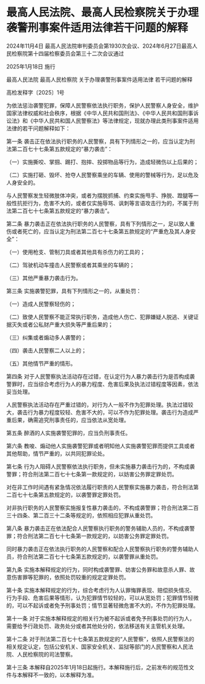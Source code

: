 # 最高人民法院、最高人民检察院关于办理袭警刑事案件适用法律若干问题的解释

2024年11月4日 最高人民法院审判委员会第1930次会议、2024年6月27日最高人民检察院第十四届检察委员会第三十二次会议通过

2025年1月18日 施行

<!-- INFO END -->

最高人民法院 最高人民检察院 关于办理袭警刑事案件适用法律 若干问题的解释

高检发释字〔2025〕1号

为依法惩治袭警犯罪，保障人民警察依法执行职务，保护人民警察人身安全，维护国家法律权威和社会秩序，根据《中华人民共和国刑法》、《中华人民共和国刑事诉讼法》和《中华人民共和国人民警察法》等法律规定，现就办理此类刑事案件适用法律的若干问题解释如下：

第一条 袭击正在依法执行职务的人民警察，具有下列情形之一的，应当认定为刑法第二百七十七条第五款规定的“暴力袭击”：

（一）实施撕咬、掌掴、踢打、抱摔、投掷物品等行为，造成轻微伤以上后果的；

（二）实施打砸、毁坏、抢夺人民警察乘坐的车辆、使用的警械等行为，足以危及人身安全的。

与人民警察发生轻微肢体冲突，或者为摆脱抓捕、约束实施甩手、挣脱、蹬腿等一般性抗拒行为，危害不大的，或者仅实施辱骂、讽刺等言语攻击行为的，不属于刑法第二百七十七条第五款规定的“暴力袭击”。

第二条 暴力袭击正在依法执行职务的人民警察，具有下列情形之一，足以致人重伤或者死亡的，应当认定为刑法第二百七十七条第五款规定的“严重危及其人身安全”：

（一）使用枪支、管制刀具或者其他具有杀伤力的工具的；

（二）驾驶机动车撞击人民警察或者其乘坐的车辆的；

（三）其他严重暴力袭击行为。

第三条 实施袭警犯罪，具有下列情形之一的，从重处罚：

（一）造成人民警察轻伤的；

（二）致使人民警察不能正常执行职务，造成他人伤亡、犯罪嫌疑人脱逃、关键证据灭失或者公私财产重大损失等严重后果的；

（三）纠集或者煽动多人袭警的；

（四）袭击人民警察二人以上的；

（五）其他情节严重的情形。

第四条 对于人民警察执法活动存在过错，在认定行为人暴力袭击行为是否构成袭警罪时，应当综合考虑行为人的暴力程度、危害后果及执法过错程度等因素，依法妥当处理。

人民警察执法活动存在严重过错的，对行为人一般不作为犯罪处理。执法过错较大，袭击行为暴力程度较轻、危害不大的，可以不作为犯罪处理。袭击行为造成严重后果，确需追究刑事责任的，应当依法从宽处理。

第五条 醉酒的人实施袭警犯罪的，应当负刑事责任。

第六条 教唆、煽动他人实施袭警犯罪或者明知他人实施袭警犯罪而提供工具或者其他帮助，情节严重的，以共同犯罪论处。

第七条 行为人阻碍人民警察依法执行职务，但未实施暴力袭击行为的，不构成袭警罪；符合刑法第二百七十七条第一款规定的，以妨害公务罪定罪处罚。

对在非工作时间遇有紧急情况依法履行职责的人民警察实施暴力袭击，符合刑法第二百七十七条第五款规定的，以袭警罪定罪处罚。

对非执行职务的人民警察实施报复性暴力袭击的，不构成袭警罪；符合刑法第二百三十四条、第二百三十二条等规定的，依照相应犯罪从重处罚。

第八条 暴力袭击正在依法配合人民警察执行职务的警务辅助人员的，不构成袭警罪；符合刑法第二百七十七条第一款规定的，以妨害公务罪定罪处罚。

同时暴力袭击正在依法执行职务的人民警察和配合人民警察执行职务的警务辅助人员，符合刑法第二百七十七条第五款规定的，以袭警罪从重处罚。

第九条 实施本解释规定的行为，同时构成袭警罪、妨害公务罪和故意杀人罪、故意伤害罪等犯罪的，依照处罚较重的规定定罪处罚。

第十条 实施本解释规定的行为，综合考虑行为人认罪悔罪表现、赔偿损失情况、行为手段、危害后果等情形，认为犯罪情节较轻的，可以从宽处罚；犯罪情节轻微的，可以不起诉或者免予刑事处罚；情节显著轻微危害不大的，不作为犯罪处理。

第十一条 对于实施本解释规定的相关行为被不起诉或者免予刑事处罚的行为人，需要给予行政处罚、政务处分或者其他处分的，依法移送有关主管机关处理。

第十二条 对于刑法第二百七十七条第五款规定的“人民警察”，依照人民警察法的相关规定认定，包括公安机关、国家安全机关、监狱等部门的人民警察和人民法院、人民检察院的司法警察。

第十三条 本解释自2025年1月18日起施行。本解释施行后，之前发布的规范性文件与本解释不一致的，以本解释为准。